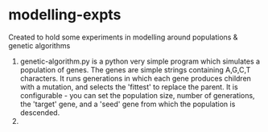 modelling-expts
===============

Created to hold some experiments in modelling around populations & genetic algorithms

1. genetic-algorithm.py is a python very simple program which simulates a population of genes. The genes are simple strings containing A,G,C,T characters. It runs generations in which each gene produces children with a mutation, and selects the 'fittest' to replace the parent. It is configurable - you can set the population size, number of generations, the 'target' gene, and a 'seed' gene from which the population is descended.
2. 
